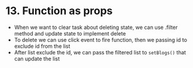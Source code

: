 # 13. Function as props
- When we want to clear task about deleting state, we can use .filter method and update state to implement delete
- To delete we can use click event to fire function, then we passing id to exclude id from the list
- After list exclude the id, we can pass the filtered list to `setBlogs()` that can update the list